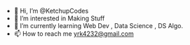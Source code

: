 - 👋 Hi, I’m @KetchupCodes
- 👀 I’m interested in Making Stuff
- 🌱 I’m currently learning Web Dev , Data Science , DS Algo.
- 📫 How to reach me yrk4232@gmail.com

<!---
KetchupCodes/KetchupCodes is a ✨ special ✨ repository because its `README.md` (this file) appears on your GitHub profile.
You can click the Preview link to take a look at your changes.
--->
